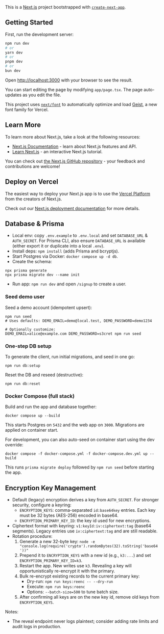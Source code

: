 This is a [Next.js](https://nextjs.org) project bootstrapped with [`create-next-app`](https://nextjs.org/docs/app/api-reference/cli/create-next-app).

## Getting Started

First, run the development server:

```bash
npm run dev
# or
yarn dev
# or
pnpm dev
# or
bun dev
```

Open [http://localhost:3000](http://localhost:3000) with your browser to see the result.

You can start editing the page by modifying `app/page.tsx`. The page auto-updates as you edit the file.

This project uses [`next/font`](https://nextjs.org/docs/app/building-your-application/optimizing/fonts) to automatically optimize and load [Geist](https://vercel.com/font), a new font family for Vercel.

## Learn More

To learn more about Next.js, take a look at the following resources:

- [Next.js Documentation](https://nextjs.org/docs) - learn about Next.js features and API.
- [Learn Next.js](https://nextjs.org/learn) - an interactive Next.js tutorial.

You can check out [the Next.js GitHub repository](https://github.com/vercel/next.js) - your feedback and contributions are welcome!

## Deploy on Vercel

The easiest way to deploy your Next.js app is to use the [Vercel Platform](https://vercel.com/new?utm_medium=default-template&filter=next.js&utm_source=create-next-app&utm_campaign=create-next-app-readme) from the creators of Next.js.

Check out our [Next.js deployment documentation](https://nextjs.org/docs/app/building-your-application/deploying) for more details.

## Database & Prisma

- Local env: copy `.env.example` to `.env.local` and set `DATABASE_URL` & `AUTH_SECRET`. For Prisma CLI, also ensure `DATABASE_URL` is available (either export it or duplicate into a local `.env`).
- Install deps: `npm install` (adds Prisma and bcryptjs).
- Start Postgres via Docker: `docker compose up -d db`.
- Create the schema:

```
npx prisma generate
npx prisma migrate dev --name init
```

- Run app: `npm run dev` and open `/signup` to create a user.

### Seed demo user

Seed a demo account (idempotent upsert):

```
npm run seed
# Uses defaults: DEMO_EMAIL=demo@local.test, DEMO_PASSWORD=demo1234

# Optionally customize:
DEMO_EMAIL=alice@example.com DEMO_PASSWORD=s3cret npm run seed
```

### One-step DB setup

To generate the client, run initial migrations, and seed in one go:

```
npm run db:setup
```

Reset the DB and reseed (destructive):

```
npm run db:reset
```

### Docker Compose (full stack)

Build and run the app and database together:

```
docker compose up --build
```

This starts Postgres on `5432` and the web app on `3000`. Migrations are applied on container start.

For development, you can also auto-seed on container start using the dev override:

```
docker compose -f docker-compose.yml -f docker-compose.dev.yml up --build
```

This runs `prisma migrate deploy` followed by `npm run seed` before starting the app.

## Encryption Key Management

- Default (legacy) encryption derives a key from `AUTH_SECRET`. For stronger security, configure a keyring:
  - `ENCRYPTION_KEYS`: comma-separated `id:base64key` entries. Each key must be 32 bytes (AES-256) encoded in base64.
  - `ENCRYPTION_PRIMARY_KEY_ID`: the key id used for new encryptions.
- Ciphertext format with keyring: `v1:keyId:iv:ciphertext:tag` (base64 segments). Legacy entries use `iv:ciphertext:tag` and are still readable.
- Rotation procedure:
  1. Generate a new 32-byte key: `node -e "console.log(require('crypto').randomBytes(32).toString('base64'))"`
  2. Prepend it to `ENCRYPTION_KEYS` with a new id (e.g., `k3:...`) and set `ENCRYPTION_PRIMARY_KEY_ID=k3`.
  3. Restart the app. New writes use `k3`. Revealing a key will opportunistically re-encrypt it with the primary.
  4. Bulk re-encrypt existing records to the current primary key:
     - Dry-run: `npm run keys:reenc -- --dry-run`
     - Execute: `npm run keys:reenc`
     - Options: `--batch-size=500` to tune batch size.
  5. After confirming all keys are on the new key id, remove old keys from `ENCRYPTION_KEYS`.

Notes:
- The reveal endpoint never logs plaintext; consider adding rate limits and audit logs in production.
